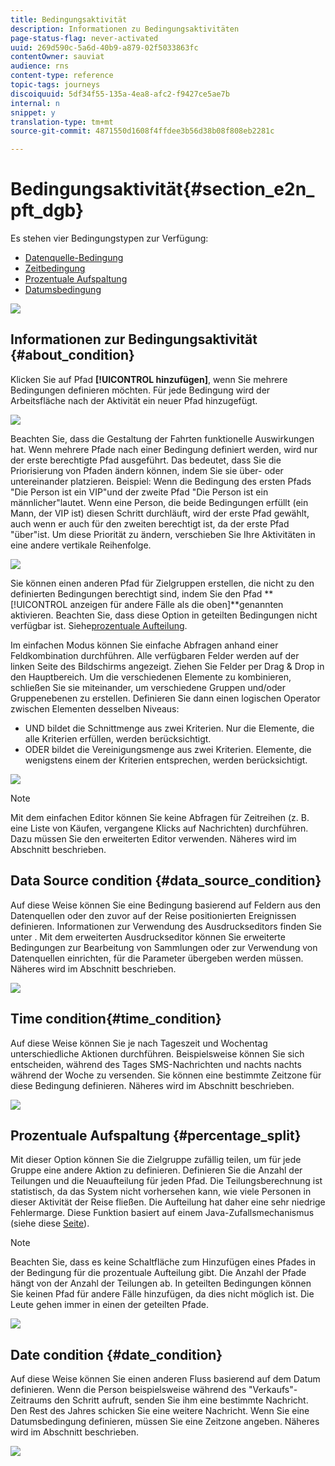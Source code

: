 ```yaml
---
title: Bedingungsaktivität
description: Informationen zu Bedingungsaktivitäten
page-status-flag: never-activated
uuid: 269d590c-5a6d-40b9-a879-02f5033863fc
contentOwner: sauviat
audience: rns
content-type: reference
topic-tags: journeys
discoiquuid: 5df34f55-135a-4ea8-afc2-f9427ce5ae7b
internal: n
snippet: y
translation-type: tm+mt
source-git-commit: 4871550d1608f4ffdee3b56d38b08f808eb2281c

---
```



# Bedingungsaktivität{#section_e2n_pft_dgb}

Es stehen vier Bedingungstypen zur Verfügung:

* [Datenquelle-Bedingung](#data_source_condition)
* [Zeitbedingung](#time_condition)
* [Prozentuale Aufspaltung](#percentage_split)
* [Datumsbedingung](#date_condition)

![](../assets/journey49.png)

## Informationen zur Bedingungsaktivität {#about_condition}

Klicken Sie auf Pfad **[!UICONTROL hinzufügen]**, wenn Sie mehrere Bedingungen definieren möchten. Für jede Bedingung wird der Arbeitsfläche nach der Aktivität ein neuer Pfad hinzugefügt.

![](../assets/journey47.png)

Beachten Sie, dass die Gestaltung der Fahrten funktionelle Auswirkungen hat. Wenn mehrere Pfade nach einer Bedingung definiert werden, wird nur der erste berechtigte Pfad ausgeführt. Das bedeutet, dass Sie die Priorisierung von Pfaden ändern können, indem Sie sie über- oder untereinander platzieren. Beispiel: Wenn die Bedingung des ersten Pfads &quot;Die Person ist ein VIP&quot;und der zweite Pfad &quot;Die Person ist ein männlicher&quot;lautet. Wenn eine Person, die beide Bedingungen erfüllt (ein Mann, der VIP ist) diesen Schritt durchläuft, wird der erste Pfad gewählt, auch wenn er auch für den zweiten berechtigt ist, da der erste Pfad &quot;über&quot;ist. Um diese Priorität zu ändern, verschieben Sie Ihre Aktivitäten in eine andere vertikale Reihenfolge.

![](../assets/journey48.png)

Sie können einen anderen Pfad für Zielgruppen erstellen, die nicht zu den definierten Bedingungen berechtigt sind, indem Sie den Pfad **[!UICONTROL anzeigen für andere Fälle als die oben]**genannten aktivieren. Beachten Sie, dass diese Option in geteilten Bedingungen nicht verfügbar ist. Siehe[prozentuale Aufteilung](#percentage_split).

Im einfachen Modus können Sie einfache Abfragen anhand einer Feldkombination durchführen. Alle verfügbaren Felder werden auf der linken Seite des Bildschirms angezeigt. Ziehen Sie Felder per Drag &amp; Drop in den Hauptbereich. Um die verschiedenen Elemente zu kombinieren, schließen Sie sie miteinander, um verschiedene Gruppen und/oder Gruppenebenen zu erstellen. Definieren Sie dann einen logischen Operator zwischen Elementen desselben Niveaus:

* UND bildet die Schnittmenge aus zwei Kriterien. Nur die Elemente, die alle Kriterien erfüllen, werden berücksichtigt.
* ODER bildet die Vereinigungsmenge aus zwei Kriterien. Elemente, die wenigstens einem der Kriterien entsprechen, werden berücksichtigt.

![](../assets/journey64.png)

>[!NOTE]
>
>Mit dem einfachen Editor können Sie keine Abfragen für Zeitreihen (z. B. eine Liste von Käufen, vergangene Klicks auf Nachrichten) durchführen. Dazu müssen Sie den erweiterten Editor verwenden. Näheres wird im Abschnitt [](../expression/expressionadvanced.md) beschrieben.

## Data Source condition {#data_source_condition}

Auf diese Weise können Sie eine Bedingung basierend auf Feldern aus den Datenquellen oder den zuvor auf der Reise positionierten Ereignissen definieren. Informationen zur Verwendung des Ausdruckseditors finden Sie unter [](../expression/expressionadvanced.md). Mit dem erweiterten Ausdruckseditor können Sie erweiterte Bedingungen zur Bearbeitung von Sammlungen oder zur Verwendung von Datenquellen einrichten, für die Parameter übergeben werden müssen. Näheres wird im Abschnitt [](../datasource/external-data-sources.md) beschrieben.

![](../assets/journey50.png)

## Time condition{#time_condition}

Auf diese Weise können Sie je nach Tageszeit und Wochentag unterschiedliche Aktionen durchführen. Beispielsweise können Sie sich entscheiden, während des Tages SMS-Nachrichten und nachts nachts während der Woche zu versenden. Sie können eine bestimmte Zeitzone für diese Bedingung definieren. Näheres wird im Abschnitt [](../building-journeys/timezone-management.md) beschrieben.

![](../assets/journey51.png)

## Prozentuale Aufspaltung {#percentage_split}

Mit dieser Option können Sie die Zielgruppe zufällig teilen, um für jede Gruppe eine andere Aktion zu definieren. Definieren Sie die Anzahl der Teilungen und die Neuaufteilung für jeden Pfad. Die Teilungsberechnung ist statistisch, da das System nicht vorhersehen kann, wie viele Personen in dieser Aktivität der Reise fließen. Die Aufteilung hat daher eine sehr niedrige Fehlermarge. Diese Funktion basiert auf einem Java-Zufallsmechanismus (siehe diese [Seite](https://docs.oracle.com/javase/7/docs/api/java/util/Random.html)).

>[!NOTE]
>
>Beachten Sie, dass es keine Schaltfläche zum Hinzufügen eines Pfades in der Bedingung für die prozentuale Aufteilung gibt. Die Anzahl der Pfade hängt von der Anzahl der Teilungen ab. In geteilten Bedingungen können Sie keinen Pfad für andere Fälle hinzufügen, da dies nicht möglich ist. Die Leute gehen immer in einen der geteilten Pfade.


![](../assets/journey52.png)

## Date condition {#date_condition}

Auf diese Weise können Sie einen anderen Fluss basierend auf dem Datum definieren. Wenn die Person beispielsweise während des &quot;Verkaufs&quot;-Zeitraums den Schritt aufruft, senden Sie ihm eine bestimmte Nachricht. Den Rest des Jahres schicken Sie eine weitere Nachricht. Wenn Sie eine Datumsbedingung definieren, müssen Sie eine Zeitzone angeben. Näheres wird im Abschnitt [](../building-journeys/timezone-management.md) beschrieben.

![](../assets/journey53.png)
